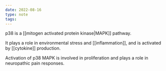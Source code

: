 ```yaml
---
date: 2022-08-16
type: note
tags: 
---
```


p38 is a [[mitogen activated protein kinase|MAPK]] pathway.

It plays a role in environmental stress and [[inflammation]], and is activated by [[cytokine]] production.

Activation of p38 MAPK is involved in proliferation and plays a role in neuropathic pain responses.
